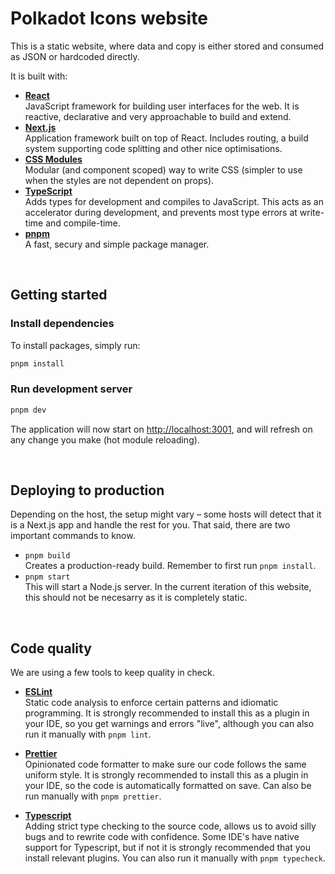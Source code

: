# Polkadot Icons website

This is a static website, where data and copy is either stored and consumed as JSON or hardcoded directly.

It is built with:

- **[React](https://reactjs.org/)**  
  JavaScript framework for building user interfaces for the web. It is reactive, declarative and very approachable to build and extend.
- **[Next.js](https://nextjs.org/)**  
  Application framework built on top of React. Includes routing, a build system supporting code splitting and other nice optimisations.
- **[CSS Modules](https://github.com/css-modules/css-modules)**  
  Modular (and component scoped) way to write CSS (simpler to use when the styles are not dependent on props).
- **[TypeScript](https://www.typescriptlang.org/)**  
  Adds types for development and compiles to JavaScript. This acts as an accelerator during development, and prevents most type errors at write-time and compile-time.
- **[pnpm](https://pnpm.io/)**  
  A fast, secury and simple package manager.

<br />

## Getting started

### Install dependencies

To install packages, simply run:

```bash
pnpm install
```

### Run development server

```bash
pnpm dev
```

The application will now start on [http://localhost:3001](http://localhost:3001), and will refresh on any change you make (hot module reloading).

<br />

## Deploying to production

Depending on the host, the setup might vary – some hosts will detect that it is a Next.js app and handle the rest for you. That said, there are two important commands to know.

- `pnpm build`  
  Creates a production-ready build. Remember to first run `pnpm install`.
- `pnpm start`  
  This will start a Node.js server. In the current iteration of this website, this should not be necesarry as it is completely static.

<br />

## Code quality

We are using a few tools to keep quality in check.

- **[ESLint](https://eslint.org/)**  
  Static code analysis to enforce certain patterns and idiomatic programming. It is strongly recommended to install this as a plugin in your IDE, so you get warnings and errors "live", although you can also run it manually with `pnpm lint`.

- **[Prettier](https://prettier.io/)**  
  Opinionated code formatter to make sure our code follows the same uniform style. It is strongly recommended to install this as a plugin in your IDE, so the code is automatically formatted on save. Can also be run manually with `pnpm prettier`.

- **[Typescript](https://www.typescriptlang.org/)**  
  Adding strict type checking to the source code, allows us to avoid silly bugs and to rewrite code with confidence. Some IDE's have native support for Typescript, but if not it is strongly recommended that you install relevant plugins. You can also run it manually with `pnpm typecheck`.

<br />
